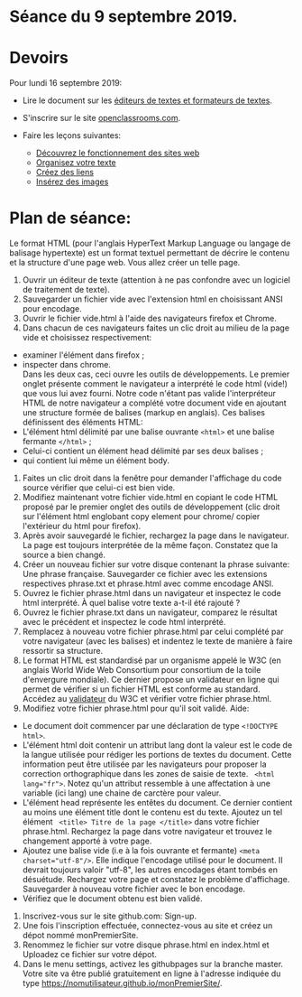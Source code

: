 # Séance du 9 septembre 2019.

# Devoirs

Pour lundi 16 septembre 2019:

* Lire le document sur les [éditeurs de textes et formateurs de textes](https://edisondelorgues.github.io/NSI/Docs/Editeurs.html).

* S'inscrire sur le site [openclassrooms.com](https://openclassrooms.com/fr/).
* Faire les leçons suivantes:
  * [Découvrez le fonctionnement des sites web](https://openclassrooms.com/fr/courses/1603881-apprenez-a-creer-votre-site-web-avec-html5-et-css3/1604192-decouvrez-le-fonctionnement-des-sites-web)
  * [Organisez votre texte](https://openclassrooms.com/fr/courses/1603881-apprenez-a-creer-votre-site-web-avec-html5-et-css3/1604534-organisez-votre-texte)
  * [Créez des liens](https://openclassrooms.com/fr/courses/1603881-apprenez-a-creer-votre-site-web-avec-html5-et-css3/1604646-creez-des-liens)
  * [Insérez des images](https://openclassrooms.com/fr/courses/1603881-apprenez-a-creer-votre-site-web-avec-html5-et-css3/1604791-inserez-des-images)


# Plan de séance:

Le format HTML (pour l'anglais HyperText Markup Language ou langage de balisage hypertexte) est un format textuel permettant de décrire le contenu et la structure d'une page web. Vous allez créer un telle page.

1. Ouvrir un éditeur de texte (attention à ne pas confondre avec un logiciel de traitement de texte).
1. Sauvegarder un fichier vide avec l'extension html en choisissant ANSI pour encodage.
1. Ouvrir le fichier vide.html à l'aide des navigateurs firefox et Chrome.
1. Dans chacun de ces navigateurs faites un clic droit au milieu de la page vide et choisissez respectivement:
  * examiner l'élément dans firefox ;
  * inspecter dans chrome.<br />Dans les deux cas, ceci ouvre les outils de développements. Le premier onglet présente comment le navigateur a interprété le code html (vide!) que vous lui avez fourni. Notre code n'étant pas valide l'interpréteur HTML de notre navigateur a complété votre document vide en ajoutant une structure formée de balises (markup en anglais). Ces balises définissent des éléments HTML: 
  * L'élément html délimité par une balise ouvrante ```<html>``` et une balise fermante ```</html>``` ;
  * Celui-ci contient un élément head délimité par ses deux balises ;
  * qui contient lui même un élément body.
1. Faites un clic droit dans la fenêtre pour demander l'affichage du code source vérifier que celui-ci est bien vide. 
1. Modifiez maintenant votre fichier vide.html en copiant le code HTML proposé par le premier onglet des outils de développement (clic droit sur l'élément html englobant copy element pour chrome/ copier l'extérieur du html pour firefox).
1. Après avoir sauvegardé le fichier, rechargez la page dans le navigateur. La page est toujours interprétée de la même façon. Constatez que la source a bien changé.
1. Créer un nouveau fichier sur votre disque contenant la phrase suivante: Une phrase française. Sauvegarder ce fichier avec les extensions respectives phrase.txt et phrase.html avec comme encodage ANSI.
1. Ouvrez le fichier phrase.html dans un navigateur et inspectez le code html interprété. À quel balise votre texte a-t-il été rajouté ?
1. Ouvrez le fichier phrase.txt dans un navigateur, comparez le résultat avec le précédent et inspectez le code html interprété.
1. Remplacez à nouveau votre fichier phrase.html par celui complété par votre navigateur (avec les balises) et indentez le texte de manière à faire ressortir sa structure.
1. Le format HTML est standardisé par un organisme appelé le W3C (en anglais World Wide Web Consortium pour consortium de la toile d'envergure mondiale). Ce dernier propose un validateur en ligne qui permet de vérifier si un fichier HTML est conforme au standard. Accédez au [validateur](https://validator.w3.org/nu/#file) du W3C et vérifier votre fichier phrase.html.
1. Modifiez votre fichier phrase.html pour qu'il soit validé. Aide:
* Le document doit commencer par une déclaration de type ```<!DOCTYPE html>```.
* L'élément html doit contenir un attribut lang dont la valeur est le code de la langue utilisée pour rédiger les portions de textes du document. Cette information peut être utilisée par les navigateurs pour proposer la correction orthographique dans les zones de saisie de texte. ``` <html lang="fr">```. Notez qu'un attribut ressemble à une affectation à une variable (ici lang) une chaine de carctère pour valeur.
* L'élément head représente les entêtes du document. Ce dernier contient au moins une élément title dont le contenu est du texte. Ajoutez un tel élément  ``` <title> Titre de la page </title>``` dans votre fichier phrase.html. Rechargez la page dans votre navigateur et trouvez le changement apporté à votre page. 
* Ajoutez une balise vide (i.e à la fois ouvrante et fermante) ```<meta charset="utf-8"/>```. Elle indique l'encodage utilisé pour le document. Il devrait toujours valoir "utf-8", les autres encodages étant tombés en désuétude. Rechargez votre page et constatez le problème d'affichage. Sauvegarder à nouveau votre fichier avec le bon encodage.
* Vérifiez que le document obtenu est bien validé.
1. Inscrivez-vous sur le site github.com: Sign-up. 
1. Une fois l'inscription effectuée, connectez-vous au site et créez un dépot nommé monPremierSite. 
1. Renommez le fichier sur votre disque phrase.html en index.html et Uploadez ce fichier sur votre dépot.
1. Dans le menu settings, activez les githubpages sur la branche master. Votre site va être publié gratuitement en ligne à l'adresse indiquée du type https://nomutilisateur.github.io/monPremierSite/.

